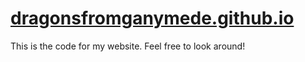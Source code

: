 # [dragonsfromganymede.github.io](https://dragonsfromganymede.github.io)
This is the code for my website. Feel free to look around!
